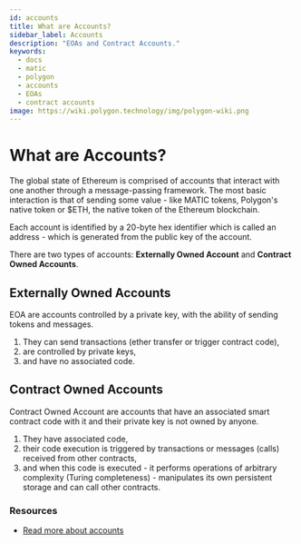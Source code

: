 ```yaml
---
id: accounts
title: What are Accounts?
sidebar_label: Accounts
description: "EOAs and Contract Accounts."
keywords:
  - docs
  - matic
  - polygon
  - accounts
  - EOAs
  - contract accounts
image: https://wiki.polygon.technology/img/polygon-wiki.png
---
```


# What are Accounts?

The global state of Ethereum is comprised of accounts that interact with one another through a message-passing framework. The most basic interaction is that of sending some value - like MATIC tokens, Polygon's native token or $ETH, the native token of the Ethereum blockchain.

Each account is identified by a 20-byte hex identifier which is called an address - which is generated from the public key of the account.

There are two types of accounts: **Externally Owned Account** and **Contract Owned Accounts**.

## Externally Owned Accounts

EOA are accounts controlled by a private key, with the ability of sending tokens and messages.

1. They can send transactions (ether transfer or trigger contract code),
2. are controlled by private keys,
3. and have no associated code.

## Contract Owned Accounts
Contract Owned Account are accounts that have an associated smart contract code with it and their private key is not owned by anyone.

1. They have associated code,
2. their code execution is triggered by transactions or messages (calls) received from other contracts,
3. and when this code is executed - it performs operations of arbitrary complexity (Turing completeness) - manipulates its own persistent storage and can call other contracts.

### Resources

- [Read more about accounts](https://github.com/ethereum/homestead-guide/blob/master/source/contracts-and-transactions/account-types-gas-and-transactions.rst#externally-owned-accounts-eoas)
